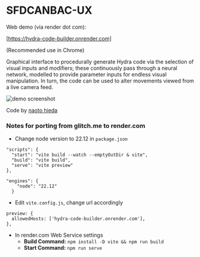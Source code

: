 SFDCANBAC-UX
========

Web demo (via render dot com):

[https://hydra-code-builder.onrender.com]

(Recommended use in Chrome)

Graphical interface to procedurally generate Hydra code via the selection of visual inputs and modifiers; these continuously pass through a neural network, modelled to provide parameter inputs for endless visual manipulation. In turn, the code can be used to alter movements viewed from a live camera feed.

![demo screenshot](https://modina.eu/wp-content/uploads/2025/08/Hydra-Code-Gen-Walkthrough-0001-scaled.jpeg)

Code by [naoto hieda](https://naotohieda.com)

### Notes for porting from glitch.me to render.com

- Change node version to 22.12 in `package.json`

```
"scripts": {
  "start": "vite build --watch --emptyOutDir & vite",
  "build": "vite build",
  "serve": "vite preview"
},
```

```  
"engines": {
    "node": "22.12"
  }
```

- Edit `vite.config.js`, change url accordingly
```
preview: {
  allowedHosts: ['hydra-code-builder.onrender.com'],
},
```

- In render.com Web Service settings
  - **Build Command:**
  `npm install -D vite && npm run build`
  - **Start Command:**
  `npm run serve`
